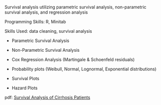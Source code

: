 Survival analysis utilizing parametric survival analysis, non-parametric survival analysis, and regression analysis



Programming Skills: R, Minitab

Skills Used: data cleaning, survival analysis

- Parametric Survival Analysis

- Non-Parametric Survival Analysis

- Cox Regression Analysis (Martingale & Schoenfeld residuals)

- Probability plots (Weibull, Normal, Lognormal, Exponential distributions)
  
- Survival Plots

- Hazard Plots

pdf: [Survival Analysis of Cirrhosis Patients](https://github.com/user-attachments/files/18516185/STAT417_finalproj.pdf)
